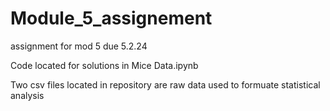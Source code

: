 # Module_5_assignement
assignment for mod 5 due 5.2.24

Code located for solutions in Mice Data.ipynb

Two csv files located in repository are raw data used to formuate statistical analysis
